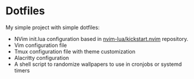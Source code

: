 # Dotfiles
My simple project with simple dotfiles:
- NVim init.lua configuration based in [nvim-lua/kickstart.nvim](https://github.com/nvim-lua/kickstart.nvim) repository.
- Vim configuration file
- Tmux configuration file with theme customization
- Alacritty configuration
- A shell script to randomize wallpapers to use in cronjobs or systemd timers

